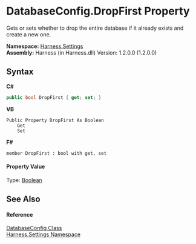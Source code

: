 # DatabaseConfig.DropFirst Property 
 

Gets or sets whether to drop the entire database if it already exists and create a new one.

**Namespace:**&nbsp;<a href="71b20054-d355-35ae-710d-5484ba2d4fce">Harness.Settings</a><br />**Assembly:**&nbsp;Harness (in Harness.dll) Version: 1.2.0.0 (1.2.0.0)

## Syntax

**C#**<br />
``` C#
public bool DropFirst { get; set; }
```

**VB**<br />
``` VB
Public Property DropFirst As Boolean
	Get
	Set
```

**F#**<br />
``` F#
member DropFirst : bool with get, set

```


#### Property Value
Type: <a href="http://msdn2.microsoft.com/en-us/library/a28wyd50" target="_blank">Boolean</a>

## See Also


#### Reference
<a href="0251111e-ac33-57ce-023b-5c8f48c2bae0">DatabaseConfig Class</a><br /><a href="71b20054-d355-35ae-710d-5484ba2d4fce">Harness.Settings Namespace</a><br />